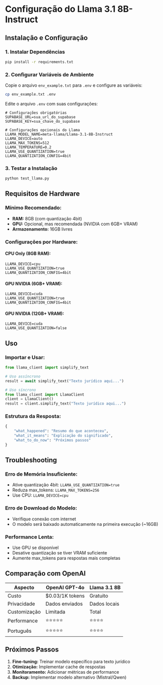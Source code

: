 # Configuração do Llama 3.1 8B-Instruct

## Instalação e Configuração

### 1. Instalar Dependências

```bash
pip install -r requirements.txt
```

### 2. Configurar Variáveis de Ambiente

Copie o arquivo `env_example.txt` para `.env` e configure as variáveis:

```bash
cp env_example.txt .env
```

Edite o arquivo `.env` com suas configurações:

```env
# Configurações obrigatórias
SUPABASE_URL=sua_url_do_supabase
SUPABASE_KEY=sua_chave_do_supabase

# Configurações opcionais do Llama
LLAMA_MODEL_NAME=meta-llama/Llama-3.1-8B-Instruct
LLAMA_DEVICE=auto
LLAMA_MAX_TOKENS=512
LLAMA_TEMPERATURE=0.2
LLAMA_USE_QUANTIZATION=true
LLAMA_QUANTIZATION_CONFIG=4bit
```

### 3. Testar a Instalação

```bash
python test_llama.py
```

## Requisitos de Hardware

### Mínimo Recomendado:
- **RAM:** 8GB (com quantização 4bit)
- **GPU:** Opcional, mas recomendada (NVIDIA com 6GB+ VRAM)
- **Armazenamento:** 16GB livres

### Configurações por Hardware:

#### CPU Only (8GB RAM):
```env
LLAMA_DEVICE=cpu
LLAMA_USE_QUANTIZATION=true
LLAMA_QUANTIZATION_CONFIG=4bit
```

#### GPU NVIDIA (6GB+ VRAM):
```env
LLAMA_DEVICE=cuda
LLAMA_USE_QUANTIZATION=true
LLAMA_QUANTIZATION_CONFIG=4bit
```

#### GPU NVIDIA (12GB+ VRAM):
```env
LLAMA_DEVICE=cuda
LLAMA_USE_QUANTIZATION=false
```

## Uso

### Importar e Usar:

```python
from llama_client import simplify_text

# Uso assíncrono
result = await simplify_text("Texto jurídico aqui...")

# Uso síncrono
from llama_client import LlamaClient
client = LlamaClient()
result = client.simplify_text("Texto jurídico aqui...")
```

### Estrutura da Resposta:

```python
{
    "what_happened": "Resumo do que aconteceu",
    "what_it_means": "Explicação do significado",
    "what_to_do_now": "Próximos passos"
}
```

## Troubleshooting

### Erro de Memória Insuficiente:
- Ative quantização 4bit: `LLAMA_USE_QUANTIZATION=true`
- Reduza max_tokens: `LLAMA_MAX_TOKENS=256`
- Use CPU: `LLAMA_DEVICE=cpu`

### Erro de Download do Modelo:
- Verifique conexão com internet
- O modelo será baixado automaticamente na primeira execução (~16GB)

### Performance Lenta:
- Use GPU se disponível
- Desative quantização se tiver VRAM suficiente
- Aumente max_tokens para respostas mais completas

## Comparação com OpenAI

| Aspecto | OpenAI GPT-4o | Llama 3.1 8B |
|---------|---------------|---------------|
| Custo | $0.03/1K tokens | Gratuito |
| Privacidade | Dados enviados | Dados locais |
| Customização | Limitada | Total |
| Performance | ⭐⭐⭐⭐⭐ | ⭐⭐⭐⭐ |
| Português | ⭐⭐⭐⭐⭐ | ⭐⭐⭐⭐ |

## Próximos Passos

1. **Fine-tuning:** Treinar modelo específico para texto jurídico
2. **Otimização:** Implementar cache de respostas
3. **Monitoramento:** Adicionar métricas de performance
4. **Backup:** Implementar modelo alternativo (Mistral/Qwen)
